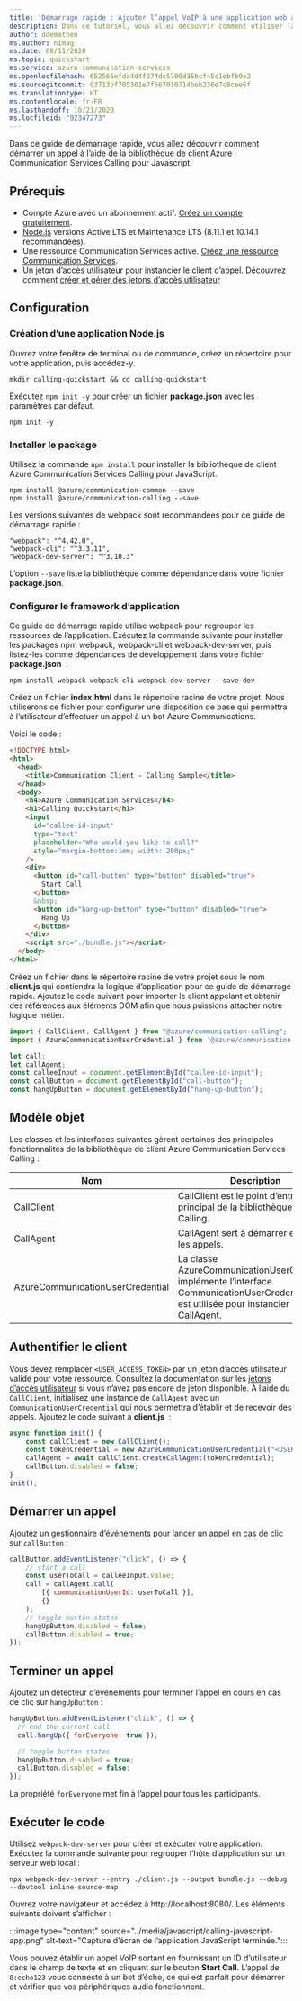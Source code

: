 ```yaml
---
title: 'Démarrage rapide : Ajouter l’appel VoIP à une application web avec Azure Communication Services'
description: Dans ce tutoriel, vous allez découvrir comment utiliser la bibliothèque de client Azure Communication Services Calling pour JavaScript.
author: ddematheu
ms.author: nimag
ms.date: 08/11/2020
ms.topic: quickstart
ms.service: azure-communication-services
ms.openlocfilehash: 652566efda4d4f274dc5700d35bcf45c1ebfb9e2
ms.sourcegitcommit: 03713bf705301e7f567010714beb236e7c8cee6f
ms.translationtype: HT
ms.contentlocale: fr-FR
ms.lasthandoff: 10/21/2020
ms.locfileid: "92347273"
---
```

Dans ce guide de démarrage rapide, vous allez découvrir comment démarrer un appel à l’aide de la bibliothèque de client Azure Communication Services Calling pour Javascript.

## <a name="prerequisites"></a>Prérequis

- Compte Azure avec un abonnement actif. [Créez un compte gratuitement](https://azure.microsoft.com/free/?WT.mc_id=A261C142F).
- [Node.js](https://nodejs.org/) versions Active LTS et Maintenance LTS (8.11.1 et 10.14.1 recommandées).
- Une ressource Communication Services active. [Créez une ressource Communication Services](../../create-communication-resource.md).
- Un jeton d’accès utilisateur pour instancier le client d’appel. Découvrez comment [créer et gérer des jetons d’accès utilisateur](../../access-tokens.md)

## <a name="setting-up"></a>Configuration

### <a name="create-a-new-nodejs-application"></a>Création d’une application Node.js

Ouvrez votre fenêtre de terminal ou de commande, créez un répertoire pour votre application, puis accédez-y.

```console
mkdir calling-quickstart && cd calling-quickstart
```

Exécutez `npm init -y` pour créer un fichier **package.json** avec les paramètres par défaut.

```console
npm init -y
```

### <a name="install-the-package"></a>Installer le package

Utilisez la commande `npm install` pour installer la bibliothèque de client Azure Communication Services Calling pour JavaScript.

```console
npm install @azure/communication-common --save
npm install @azure/communication-calling --save
```

Les versions suivantes de webpack sont recommandées pour ce guide de démarrage rapide :

```console
"webpack": "^4.42.0",
"webpack-cli": "^3.3.11",
"webpack-dev-server": "^3.10.3"
```

L’option `--save` liste la bibliothèque comme dépendance dans votre fichier **package.json**.

### <a name="set-up-the-app-framework"></a>Configurer le framework d’application

Ce guide de démarrage rapide utilise webpack pour regrouper les ressources de l’application. Exécutez la commande suivante pour installer les packages npm webpack, webpack-cli et webpack-dev-server, puis listez-les comme dépendances de développement dans votre fichier **package.json**  :

```console
npm install webpack webpack-cli webpack-dev-server --save-dev
```

Créez un fichier **index.html** dans le répertoire racine de votre projet. Nous utiliserons ce fichier pour configurer une disposition de base qui permettra à l’utilisateur d’effectuer un appel à un bot Azure Communications.

Voici le code :

```html
<!DOCTYPE html>
<html>
  <head>
    <title>Communication Client - Calling Sample</title>
  </head>
  <body>
    <h4>Azure Communication Services</h4>
    <h1>Calling Quickstart</h1>
    <input 
      id="callee-id-input"
      type="text"
      placeholder="Who would you like to call?"
      style="margin-bottom:1em; width: 200px;"
    />
    <div>
      <button id="call-button" type="button" disabled="true">
        Start Call
      </button>
      &nbsp;
      <button id="hang-up-button" type="button" disabled="true">
        Hang Up
      </button>
    </div>
    <script src="./bundle.js"></script>
  </body>
</html>
```

Créez un fichier dans le répertoire racine de votre projet sous le nom **client.js** qui contiendra la logique d’application pour ce guide de démarrage rapide. Ajoutez le code suivant pour importer le client appelant et obtenir des références aux éléments DOM afin que nous puissions attacher notre logique métier. 

```javascript
import { CallClient, CallAgent } from "@azure/communication-calling";
import { AzureCommunicationUserCredential } from '@azure/communication-common';

let call;
let callAgent;
const calleeInput = document.getElementById("callee-id-input");
const callButton = document.getElementById("call-button");
const hangUpButton = document.getElementById("hang-up-button");
```

## <a name="object-model"></a>Modèle objet

Les classes et les interfaces suivantes gèrent certaines des principales fonctionnalités de la bibliothèque de client Azure Communication Services Calling :

| Nom                             | Description                                                                                                                                 |
| ---------------------------------| ------------------------------------------------------------------------------------------------------------------------------------------- |
| CallClient                       | CallClient est le point d’entrée principal de la bibliothèque de client Calling.                                                                       |
| CallAgent                        | CallAgent sert à démarrer et à gérer les appels.                                                                                            |
| AzureCommunicationUserCredential | La classe AzureCommunicationUserCredential implémente l’interface CommunicationUserCredential qui est utilisée pour instancier CallAgent. |


## <a name="authenticate-the-client"></a>Authentifier le client

Vous devez remplacer `<USER_ACCESS_TOKEN>` par un jeton d’accès utilisateur valide pour votre ressource. Consultez la documentation sur les [jetons d’accès utilisateur](../../access-tokens.md) si vous n’avez pas encore de jeton disponible. À l’aide du `CallClient`, initialisez une instance de `CallAgent` avec un `CommunicationUserCredential` qui nous permettra d’établir et de recevoir des appels. Ajoutez le code suivant à **client.js**  :

```javascript
async function init() {
    const callClient = new CallClient();
    const tokenCredential = new AzureCommunicationUserCredential("<USER ACCESS TOKEN>");
    callAgent = await callClient.createCallAgent(tokenCredential);
    callButton.disabled = false;
}
init();
```

## <a name="start-a-call"></a>Démarrer un appel

Ajoutez un gestionnaire d’événements pour lancer un appel en cas de clic sur `callButton` :

```javascript
callButton.addEventListener("click", () => {
    // start a call
    const userToCall = calleeInput.value;
    call = callAgent.call(
        [{ communicationUserId: userToCall }],
        {}
    );
    // toggle button states
    hangUpButton.disabled = false;
    callButton.disabled = true;
});
```

## <a name="end-a-call"></a>Terminer un appel

Ajoutez un détecteur d’événements pour terminer l’appel en cours en cas de clic sur `hangUpButton` :

```javascript
hangUpButton.addEventListener("click", () => {
  // end the current call
  call.hangUp({ forEveryone: true });

  // toggle button states
  hangUpButton.disabled = true;
  callButton.disabled = false;
});
```

La propriété `forEveryone` met fin à l’appel pour tous les participants.

## <a name="run-the-code"></a>Exécuter le code

Utilisez `webpack-dev-server` pour créer et exécuter votre application. Exécutez la commande suivante pour regrouper l’hôte d’application sur un serveur web local :

```console
npx webpack-dev-server --entry ./client.js --output bundle.js --debug --devtool inline-source-map
```

Ouvrez votre navigateur et accédez à http://localhost:8080/. Les éléments suivants doivent s’afficher :

:::image type="content" source="../media/javascript/calling-javascript-app.png" alt-text="Capture d’écran de l’application JavaScript terminée.":::

Vous pouvez établir un appel VoIP sortant en fournissant un ID d’utilisateur dans le champ de texte et en cliquant sur le bouton **Start Call**. L’appel de `8:echo123` vous connecte à un bot d’écho, ce qui est parfait pour démarrer et vérifier que vos périphériques audio fonctionnent.
